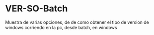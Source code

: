 # VER-SO-Batch


Muestra de varias opciones, de
de como obtener el tipo de version de windows corriendo en la pc, desde batch, en windows
